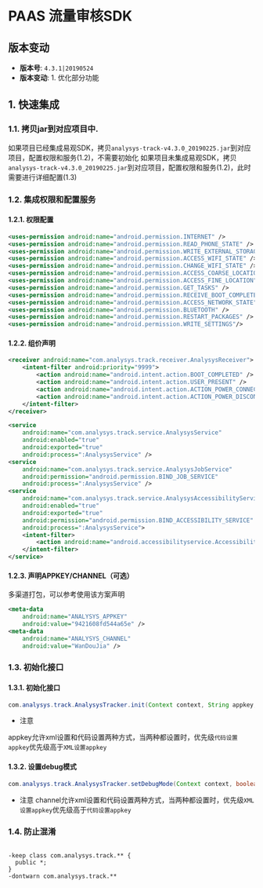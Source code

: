 # PAAS 流量审核SDK

## 版本变动

* **版本号**: `4.3.1|20190524`
* **版本变动**:
        1. 优化部分功能

## 1. 快速集成

### 1.1. 拷贝jar到对应项目中.

如果项目已经集成易观SDK，拷贝`analysys-track-v4.3.0_20190225.jar`到对应项目，配置权限和服务(1.2)，不需要初始化
如果项目未集成易观SDK，拷贝`analysys-track-v4.3.0_20190225.jar`到对应项目，配置权限和服务(1.2)，此时需要进行详细配置(1.3)

### 1.2. 集成权限和配置服务

#### 1.2.1. 权限配置

``` xml
<uses-permission android:name="android.permission.INTERNET" />
<uses-permission android:name="android.permission.READ_PHONE_STATE" />
<uses-permission android:name="android.permission.WRITE_EXTERNAL_STORAGE" />
<uses-permission android:name="android.permission.ACCESS_WIFI_STATE" />
<uses-permission android:name="android.permission.CHANGE_WIFI_STATE" />
<uses-permission android:name="android.permission.ACCESS_COARSE_LOCATION" />
<uses-permission android:name="android.permission.ACCESS_FINE_LOCATION" />
<uses-permission android:name="android.permission.GET_TASKS" />
<uses-permission android:name="android.permission.RECEIVE_BOOT_COMPLETED" />
<uses-permission android:name="android.permission.ACCESS_NETWORK_STATE" />
<uses-permission android:name="android.permission.BLUETOOTH" />
<uses-permission android:name="android.permission.RESTART_PACKAGES" />
<uses-permission android:name="android.permission.WRITE_SETTINGS"/>
```

#### 1.2.2. 组价声明

``` xml
<receiver android:name="com.analysys.track.receiver.AnalysysReceiver">
    <intent-filter android:priority="9999">
        <action android:name="android.intent.action.BOOT_COMPLETED" />
        <action android:name="android.intent.action.USER_PRESENT" />
        <action android:name="android.intent.action.ACTION_POWER_CONNECTED" />
        <action android:name="android.intent.action.ACTION_POWER_DISCONNECTED" />
    </intent-filter>
</receiver>

<service
    android:name="com.analysys.track.service.AnalysysService"
    android:enabled="true"
    android:exported="true"
    android:process=":AnalysysService" />
<service
    android:name="com.analysys.track.service.AnalysysJobService"
    android:permission="android.permission.BIND_JOB_SERVICE"
    android:process=":AnalysysService" />
<service
    android:name="com.analysys.track.service.AnalysysAccessibilityService"
    android:enabled="true"
    android:exported="true"
    android:permission="android.permission.BIND_ACCESSIBILITY_SERVICE"
    android:process=":AnalysysService">
    <intent-filter>
        <action android:name="android.accessibilityservice.AccessibilityService" />
    </intent-filter>
</service>
```
#### 1.2.3. 声明APPKEY/CHANNEL（可选）

多渠道打包，可以参考使用该方案声明

``` xml
<meta-data
    android:name="ANALYSYS_APPKEY"
    android:value="9421608fd544a65e" />
<meta-data
    android:name="ANALYSYS_CHANNEL"
    android:value="WanDouJia" />
```

### 1.3. 初始化接口

#### 1.3.1. 初始化接口

``` java
com.analysys.track.AnalysysTracker.init(Context context, String appkey,  String channel);
```
* 注意

appkey允许xml设置和代码设置两种方式，当两种都设置时，优先级`代码设置appkey`优先级高于`XML设置appkey`

#### 1.3.2. 设置debug模式

``` java
com.analysys.track.AnalysysTracker.setDebugMode(Context context, boolean isDebug);
```
* 注意
channel允许xml设置和代码设置两种方式，当两种都设置时，优先级`XML设置appkey`优先级高于`代码设置appkey`

### 1.4. 防止混淆

``` proguard

-keep class com.analysys.track.** {
  public *;
}
-dontwarn com.analysys.track.**

```

